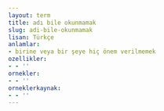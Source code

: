 ```yaml
---
layout: term
title: adı bile okunmamak
slug: adi-bile-okunmamak
lisan: Türkçe
anlamlar:
- birine veya bir şeye hiç önem verilmemek
ozellikler:
- - ''
ornekler:
- - ''
orneklerkaynak:
- - ''
---
```

